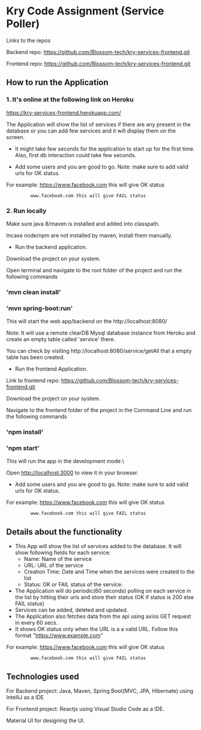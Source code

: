 # Kry Code Assignment (Service Poller)

Links to the repos


Backend repo:   https://github.com/Blossom-tech/kry-services-frontend.git

Frontend repo:  https://github.com/Blossom-tech/kry-services-frontend.git

## How to run the Application 
### 1. It's online at the following link on Heroku

https://kry-services-frontend.herokuapp.com/

The Application will show the list of services if there are any present in the database or you can add few services and it will display them on the screen.
- It might take few seconds for the application to start up for the first time. Also, first db interaction could take few seconds.

- Add some users and you are good to go.
Note: make sure to add valid urls for OK status.

For example: https://www.facebook.com this will give OK status

             www.facebook.com this will give FAIL status

### 2. Run locally

Make sure java 8/maven is installed and added into classpath.

Incase node/npm are not installed by maven, install them manually.

- Run the backend application.

Download the project on your system.

Open terminal and navigate to the root folder of the project and run the following commands

### 'mvn clean install'

### 'mvn spring-boot:run'

This will start the web app/backend on the http://localhost:8080/

Note: It will use a remote clearDB Mysql database instance from Heroku and create an empty table called 'service' there.

You can check by visiting http://localhost:8080/service/getAll that a empty table has been created.

- Run the frontend Application.

Link to frontend repo: https://github.com/Blossom-tech/kry-services-frontend.git

Download the project on your system.

Navigate to the frontend folder of the project in the Command Line and run the following commands

### 'npm install'

### 'npm start'

This will run the app in the development mode.\

Open [http://localhost:3000](http://localhost:3000) to view it in your browser.

- Add some users and you are good to go.
Note: make sure to add valid urls for OK status.

For example: https://www.facebook.com this will give OK status

             www.facebook.com this will give FAIL status

## Details about the functionality
- This App will show the list of services added to the database. It will show following fields for each service:
  - Name: Name of the service
  - URL: URL of the service
  - Creation Time: Date and Time when the services were created to the list
  - Status: OK or FAIL status of the service.
- The Application will do periodic(60 seconds) polling on each service in the list by hitting their urls and store their status (OK if status is 200 else FAIL status)
- Services can be added, deleted and updated.
- The Application also fetches data from the api using axios GET request in every 60 secs.
- It shows OK status only when the URL is a a valid URL. Follow this format "https://www.example.com"

For example: https://www.facebook.com this will give OK status

             www.facebook.com this will give FAIL status

## Technologies used
For Backend project: Java, Maven, Spring Boot(MVC, JPA, Hibernate) using IntelliJ as a IDE

For Frontend project: Reactjs using Visual Studio Code as a IDE.

Material UI for designing the UI.


